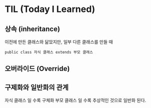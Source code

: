 
# TIL (Today I Learned)

## 상속 (inheritance)
 이전에 만든 클래스와 닮았지만, 일부 다른 클래스를 만들 때

    public class 자식 클래스 extends 부모 클래스

## 오버라이드 (Override)


## 구제화와 일반화의 관계
자식 클래스 일 수록 구체화
부모 클래스 일 수록 추상적인 것으로 일반화 된다.


## 